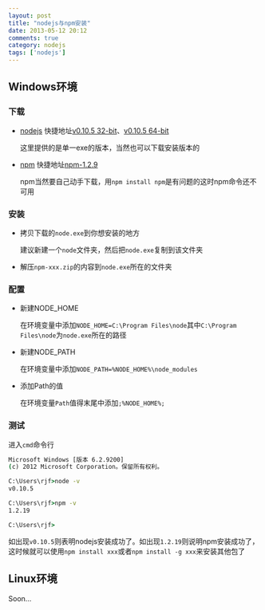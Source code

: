 ```yaml
---
layout: post
title: "nodejs与npm安装"
date: 2013-05-12 20:12
comments: true
category: nodejs
tags: ['nodejs']
---
```


## Windows环境

### 下载

 - [nodejs](http://nodejs.org/download/) 快捷地址[v0.10.5 32-bit](http://nodejs.org/dist/v0.10.5/node.exe)、[v0.10.5 64-bit](http://nodejs.org/dist/v0.10.5/node.exe)
	
	这里提供的是单一exe的版本，当然也可以下载安装版本的

 - [npm](http://nodejs.org/dist/npm/) 快捷地址[npm-1.2.9](http://nodejs.org/dist/npm/npm-1.2.9.zip)
	
	npm当然要自己动手下载，用`npm install npm`是有问题的这时npm命令还不可用

### 安装
 - 拷贝下载的`node.exe`到你想安装的地方

	建议新建一个`node`文件夹，然后把`node.exe`复制到该文件夹

 - 解压`npm-xxx.zip`的内容到`node.exe`所在的文件夹

### 配置

 - 新建NODE_HOME
	
	在环境变量中添加`NODE_HOME=C:\Program Files\node`其中`C:\Program Files\node`为`node.exe`所在的路径

 - 新建NODE_PATH
	
	在环境变量中添加`NODE_PATH=%NODE_HOME%\node_modules`
	

 - 添加Path的值

	在环境变量`Path`值得末尾中添加`;%NODE_HOME%;`

### 测试
进入`cmd`命令行

``` bat
Microsoft Windows [版本 6.2.9200]
(c) 2012 Microsoft Corporation。保留所有权利。

C:\Users\rjf>node -v
v0.10.5

C:\Users\rjf>npm -v
1.2.19

C:\Users\rjf>
```

如出现`v0.10.5`则表明nodejs安装成功了。如出现`1.2.19`则说明npm安装成功了，这时候就可以使用`npm install xxx`或者`npm install -g xxx`来安装其他包了

## Linux环境
Soon...